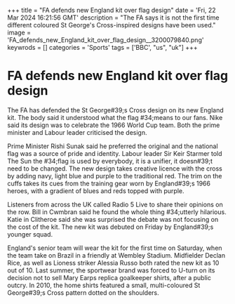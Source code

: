 +++
title = "FA defends new England kit over flag design"
date = 'Fri, 22 Mar 2024 16:21:56 GMT'
description = "The FA says it is not the first time different coloured St George's Cross-inspired designs have been used."
image = 'FA_defends_new_England_kit_over_flag_design__3200079840.png'
keywrods =  []
categories = 'Sports'
tags = ['BBC', "us", "uk"]
+++

# FA defends new England kit over flag design

The FA has defended the St George<bb>#39;s Cross design on its new England kit.
The body said it understood what the flag <bb>#34;means to our fans.
Nike said its design was to celebrate the 1966 World Cup team.
Both the prime minister and Labour leader criticised the design.

Prime Minister Rishi Sunak said he preferred the original and the national flag was a source of pride and identity.
Labour leader Sir Keir Starmer told The Sun the <bb>#34;flag is used by everybody, it is a unifier, it doesn<bb>#39;t need to be changed.
The new design takes creative licence with the cross by adding navy, light blue and purple to the traditional red.
The trim on the cuffs takes its cues from the training gear worn by England<bb>#39;s 1966 heroes, with a gradient of blues and reds topped with purple.

Listeners from across the UK called Radio 5 Live to share their opinions on the row.
Bill in Cwmbran said he found the whole thing <bb>#34;utterly hilarious.
Katie in Clitheroe said she was surprised the debate was not focusing on the cost of the kit.
The new kit was debuted on Friday by England<bb>#39;s younger squad.

England's senior team will wear the kit for the first time on Saturday, when the team take on Brazil in a friendly at Wembley Stadium.
Midfielder Declan Rice, as well as Lioness striker Alessia Russo both rated the new kit as 10 out of 10.
Last summer, the sportwear brand was forced to U-turn on its decision not to sell Mary Earps replica goalkeeper shirts, after a public outcry.
In 2010, the home shirts featured a small, multi-coloured St George<bb>#39;s Cross pattern dotted on the shoulders.


